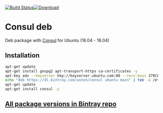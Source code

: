 [![Build Status](https://travis-ci.org/asteny/consul-deb.svg?branch=master)](https://travis-ci.org/asteny/consul-deb)[![Download](https://api.bintray.com/packages/asten/consul/consul/images/download.svg)](https://bintray.com/asten/consul/consul/_latestVersion)


Consul deb
==========

Deb package with [Consul](https://consul.io) for Ubuntu (16.04 - 18.04)

Installation
------------
```bash
apt-get update
apt-get install gnupg2 apt-transport-https ca-certificates -y
apt-key adv --keyserver hkp://keyserver.ubuntu.com:80 --recv-keys 379CE192D401AB61
echo "deb https://dl.bintray.com/asten/consul ubuntu main" | tee -a /etc/apt/sources.list.d/consul.list
apt-get update
apt-get install consul -y

```

[All package versions in Bintray repo](https://bintray.com/asten/consul/consul)
-------------------------------------------------------------------------------
